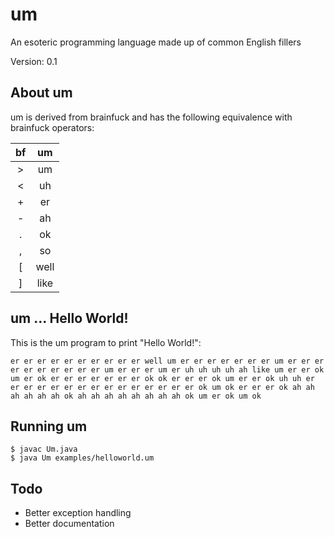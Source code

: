 # um
An esoteric programming language made up of common English fillers

Version: 0.1

## About um
um is derived from brainfuck and has the following equivalence with brainfuck operators:

| bf |  um  |
|:--:|:----:|
| >  |  um  |
| <  |  uh  |
| +  |  er  |
| -  |  ah  |
| .  |  ok  |
| ,  |  so  |
| [  | well |
| ]  | like |


## um ... Hello World!
This is the um program to print "Hello World!":
```
er er er er er er er er er er well um er er er er er er er um er er er er er er er er er er um er er er um er uh uh uh uh ah like um er er ok um er ok er er er er er er er ok ok er er er ok um er er ok uh uh er er er er er er er er er er er er er er er ok um ok er er er ok ah ah ah ah ah ah ok ah ah ah ah ah ah ah ah ok um er ok um ok 
```

## Running um
```shell
$ javac Um.java
$ java Um examples/helloworld.um
```

## Todo
* Better exception handling
* Better documentation